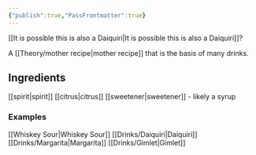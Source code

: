 ```yaml
---
{"publish":true,"PassFrontmatter":true}
---
```



[[It is possible this is also a Daiquiri\|It is possible this is also a Daiquiri]]?

A [[Theory/mother recipe\|mother recipe]] that is the basis of many drinks.

## Ingredients
[[spirit\|spirit]]
[[citrus\|citrus]]
[[sweetener\|sweetener]] - likely a syrup

### Examples
[[Whiskey Sour\|Whiskey Sour]]
[[Drinks/Daiquiri\|Daiquiri]]
[[Drinks/Margarita\|Margarita]]
[[Drinks/Gimlet\|Gimlet]]